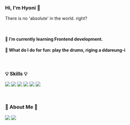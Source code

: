 ### Hi, I'm Hyoni 👋

There is no 'absolute' in the world. right?

<br>

#### 🌱 I’m currently learning Frontend development.
#### 👻 What do I do for fun: play the drums, riging a ddareung-i

<br>

### 💡 Skills 💡

<img src="https://img.shields.io/badge/React-61DAFB?style=flat-square&logo=React&logoColor=white"/> <img src="https://img.shields.io/badge/Redux-764ABC?style=flat-square&logo=Redux&logoColor=white"/>
<img src="https://img.shields.io/badge/styled Components-DB7093?style=flat-square&logo=styled-components&logoColor=white"/>
<img src="https://img.shields.io/badge/HTML-E34F26?style=flat-square&logo=HTML&logoColor=white"/>
<img src="https://img.shields.io/badge/JavaScript-F7DF1E?style=flat-square&logo=JavaScript&logoColor=white"/>
<img src="https://img.shields.io/badge/Amazon S3-569A31?style=flat-square&logo=Amazon S3&logoColor=white"/>

<br>

### 🚀 About Me 🚀
<a href="https://www.instagram.com/hahihuree/"><img src="https://img.shields.io/badge/Instagram-E4405F?style=flat-square&logo=Instagram&logoColor=white"/></a>
<a href="https://rectanlgehihat.tistory.com/"><img src="https://img.shields.io/badge/ tistory -000000?style=flat-square&logo=tistory&logoColor=white"/></a>
